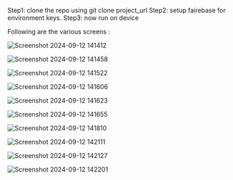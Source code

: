 Step1: clone the repo using git clone project_url
Step2: setup fairebase for environment keys.
Step3: now run on device

Following are the various screens :

![Screenshot 2024-09-12 141412](https://github.com/user-attachments/assets/67362e26-8c81-4fb2-a468-9ef6e24e8629)


![Screenshot 2024-09-12 141458](https://github.com/user-attachments/assets/08c12fba-14c8-4fa7-97d2-532c0210529f)

![Screenshot 2024-09-12 141522](https://github.com/user-attachments/assets/84886540-a055-4f79-b2cc-99a1d16f1f6c)


![Screenshot 2024-09-12 141606](https://github.com/user-attachments/assets/fd2a2d7c-7c49-48c7-98f0-f5cc9cd424e3)


![Screenshot 2024-09-12 141623](https://github.com/user-attachments/assets/23dc0394-e432-40c6-a349-d32fe0149e77)


![Screenshot 2024-09-12 141655](https://github.com/user-attachments/assets/340452df-9638-4367-9baf-6c13562f9f97)

![Screenshot 2024-09-12 141810](https://github.com/user-attachments/assets/8e3e2f42-ff2a-4cb7-82ca-b4611fb3686b)


![Screenshot 2024-09-12 142111](https://github.com/user-attachments/assets/687f0be0-f00f-46c3-938b-bc37058d886d)

![Screenshot 2024-09-12 142127](https://github.com/user-attachments/assets/7243b227-1199-4ed8-a9ff-f0f150ff0a12)



![Screenshot 2024-09-12 142201](https://github.com/user-attachments/assets/74e211c9-ee32-4159-9574-f42d23298388)

